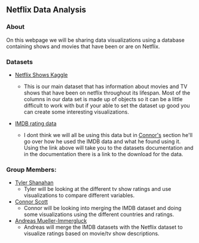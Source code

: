 ## Netflix Data Analysis

### About
On this webpage we will be sharing data visualizations using a database containing shows and movies that have been or are on Netflix. 

### Datasets

* [Netflix Shows Kaggle](https://www.kaggle.com/shivamb/netflix-shows)
  * This is our main dataset that has information about movies and TV shows that have been on netflix throughout its lifespan. Most of the columns in our data set is made up of objects so it can be a little difficult to work with but if your able to set the dataset up good you can create some interesting visualizations.

* [IMDB rating data](https://www.imdb.com/interfaces/)
  * I dont think we will all be using this data but in [Connor's](Connor) section he'll go over how he used the IMDB data and what he found using it. Using the link above will take you to the datasets documentation and in the documentation there is a link to the download for the data.

### Group Members:

* [Tyler Shanahan](Tyler)
  * Tyler will be looking at the different tv show ratings and use visualizations to compare different variables. 
* [Connor Scott](Connor)
  * Connor will be looking into merging the IMDB dataset and doing some visualizations using the different countries and ratings.
* [Andreas Mueller-Immergluck](Andreas)
  * Andreas will merge the IMDB datasets with the Netflix dataset to visualize ratings based on movie/tv show descriptions. 
